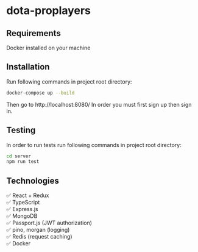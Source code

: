 # dota-proplayers

## Requirements
Docker installed on your machine

## Installation
Run following commands in project root directory:
```sh
docker-compose up --build
```
Then go to http://localhost:8080/ In order you must first sign up then sign in.

## Testing
In order to run tests run following commands in project root directory:
```sh
cd server
npm run test
```

## Technologies
✅ React + Redux  
✅ TypeScript  
✅ Express.js  
✅ MongoDB  
✅ Passport.js (JWT authorization)  
✅ pino, morgan (logging)  
✅ Redis (request caching)  
✅ Docker  
